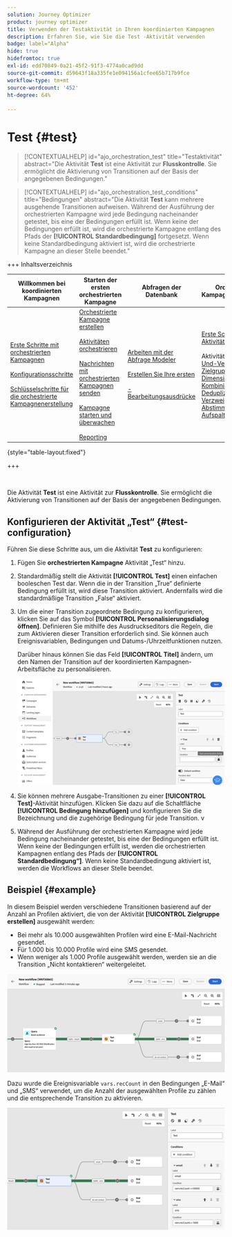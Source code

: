 ```yaml
---
solution: Journey Optimizer
product: journey optimizer
title: Verwenden der Testaktivität in Ihren koordinierten Kampagnen
description: Erfahren Sie, wie Sie die Test -Aktivität verwenden
badge: label="Alpha"
hide: true
hidefromtoc: true
exl-id: edd70849-0a21-45f2-91f3-4774a0cad9dd
source-git-commit: d59643f18a335fe1e094156a1cfee65b717b9fce
workflow-type: tm+mt
source-wordcount: '452'
ht-degree: 64%

---
```


# Test {#test}

>[!CONTEXTUALHELP]
>id="ajo_orchestration_test"
>title="Testaktivität"
>abstract="Die Aktivität **Test** ist eine Aktivität zur **Flusskontrolle**. Sie ermöglicht die Aktivierung von Transitionen auf der Basis der angegebenen Bedingungen."

>[!CONTEXTUALHELP]
>id="ajo_orchestration_test_conditions"
>title="Bedingungen"
>abstract="Die Aktivität **Test** kann mehrere ausgehende Transitionen aufweisen. Während der Ausführung der orchestrierten Kampagne wird jede Bedingung nacheinander getestet, bis eine der Bedingungen erfüllt ist. Wenn keine der Bedingungen erfüllt ist, wird die orchestrierte Kampagne entlang des Pfads der **[!UICONTROL Standardbedingung]** fortgesetzt. Wenn keine Standardbedingung aktiviert ist, wird die orchestrierte Kampagne an dieser Stelle beendet."

+++ Inhaltsverzeichnis

| Willkommen bei koordinierten Kampagnen | Starten der ersten orchestrierten Kampagne | Abfragen der Datenbank | Orchestrierte Kampagnenaktivitäten |
|---|---|---|---|
| [Erste Schritte mit orchestrierten Kampagnen](../gs-orchestrated-campaigns.md)<br/><br/>[Konfigurationsschritte](../configuration-steps.md)<br/><br/>[Schlüsselschritte für die orchestrierte Kampagnenerstellung](../gs-campaign-creation.md) | [Orchestrierte Kampagne erstellen](../create-orchestrated-campaign.md)<br/><br/>[Aktivitäten orchestrieren](../orchestrate-activities.md)<br/><br/>[ Nachrichten mit orchestrierten Kampagnen senden](../send-messages.md)<br/><br/>[Kampagne starten und überwachen](../start-monitor-campaigns.md)<br/><br/>[Reporting](../reporting-campaigns.md) | [Arbeiten mit der Abfrage Modeler](../orchestrated-rule-builder.md)<br/><br/>[Erstellen Sie Ihre ersten ](../build-query.md)<br/><br/>[-Bearbeitungsausdrücke](../edit-expressions.md) | [Erste Schritte mit Aktivitäten](about-activities.md)<br/><br/>Aktivitäten:<br/>[Und-Verknüpfung](and-join.md) - [Zielgruppe aufbauen](build-audience.md) - [Dimensionsänderung](change-dimension.md) - [Kombinieren](combine.md) - [Deduplizierung](enrichment.md) - [Verzweigung](fork.md) - [Abstimmung](reconciliation.md) - [Aufspaltung](split.md) [&#128279;](wait.md) Warten[&#128279;](deduplication.md)  |

{style="table-layout:fixed"}

+++

<br/>

Die Aktivität **Test** ist eine Aktivität zur **Flusskontrolle**. Sie ermöglicht die Aktivierung von Transitionen auf der Basis der angegebenen Bedingungen.

## Konfigurieren der Aktivität „Test“ {#test-configuration}

Führen Sie diese Schritte aus, um die Aktivität **Test** zu konfigurieren:

1. Fügen Sie **orchestrierten Kampagne** Aktivität „Test“ hinzu.

1. Standardmäßig stellt die Aktivität **[!UICONTROL Test]** einen einfachen booleschen Test dar. Wenn die in der Transition „True“ definierte Bedingung erfüllt ist, wird diese Transition aktiviert. Andernfalls wird die standardmäßige Transition „False“ aktiviert.

1. Um die einer Transition zugeordnete Bedingung zu konfigurieren, klicken Sie auf das Symbol **[!UICONTROL Personalisierungsdialog öffnen]**. Definieren Sie mithilfe des Ausdruckseditors die Regeln, die zum Aktivieren dieser Transition erforderlich sind. Sie können auch Ereignisvariablen, Bedingungen und Datums-/Uhrzeitfunktionen nutzen.

   Darüber hinaus können Sie das Feld **[!UICONTROL Titel]** ändern, um den Namen der Transition auf der koordinierten Kampagnen-Arbeitsfläche zu personalisieren.

   ![](../assets/workflow-test-default.png)

1. Sie können mehrere Ausgabe-Transitionen zu einer **[!UICONTROL Test]**-Aktivität hinzufügen. Klicken Sie dazu auf die Schaltfläche **[!UICONTROL Bedingung hinzufügen]** und konfigurieren Sie die Bezeichnung und die zugehörige Bedingung für jede Transition.
v
1. Während der Ausführung der orchestrierten Kampagne wird jede Bedingung nacheinander getestet, bis eine der Bedingungen erfüllt ist. Wenn keine der Bedingungen erfüllt ist, werden die orchestrierten Kampagnen entlang des Pfads der **[!UICONTROL Standardbedingung“]**. Wenn keine Standardbedingung aktiviert ist, werden die Workflows an dieser Stelle beendet.

## Beispiel {#example}

In diesem Beispiel werden verschiedene Transitionen basierend auf der Anzahl an Profilen aktiviert, die von der Aktivität **[!UICONTROL Zielgruppe erstellen]** ausgewählt werden:

* Bei mehr als 10.000 ausgewählten Profilen wird eine E-Mail-Nachricht gesendet.
* Für 1.000 bis 10.000 Profile wird eine SMS gesendet.
* Wenn weniger als 1.000 Profile ausgewählt werden, werden sie an die Transition „Nicht kontaktieren“ weitergeleitet.

![](../assets/workflow-test-example.png)

Dazu wurde die Ereignisvariable `vars.recCount` in den Bedingungen „E-Mail“ und „SMS“ verwendet, um die Anzahl der ausgewählten Profile zu zählen und die entsprechende Transition zu aktivieren.

![](../assets/workflow-test-example-config.png)
